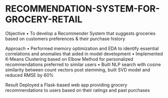 # RECOMMENDATION-SYSTEM-FOR-GROCERY-RETAIL

Objective
• To develop a Recommender System that suggests groceries based on customers preferences & their purchase history

Approach
• Performed memory optimization and EDA to identify essential correlations and anomalies that aided in model development
• Implemented K-Means Clustering based on Elbow Method for personalized recommendations preferred to similar users
• Built NLP search with cosine similarity between count vectors post stemming, built SVD model and reduced RMSE by 60%

Result
Deployed a Flask-based web app providing grocery recommendations to users based on their ratings and past purchases
